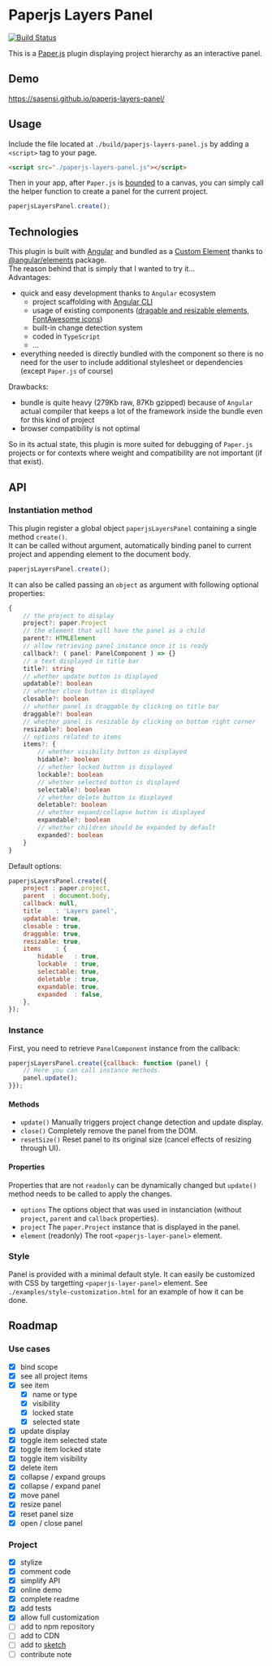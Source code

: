 # Paperjs Layers Panel
[![Build Status](https://travis-ci.org/sasensi/paperjs-layers-panel.svg?branch=develop)](https://travis-ci.org/sasensi/paperjs-layers-panel)

This is a [Paper.js](http://paperjs.org/) plugin displaying project hierarchy as an interactive panel.


## Demo
https://sasensi.github.io/paperjs-layers-panel/


## Usage
Include the file located at `./build/paperjs-layers-panel.js` by adding a `<script>` tag to your page.
```html
<script src="./paperjs-layers-panel.js"></script>
```

Then in your app, after `Paper.js` is [bounded](http://paperjs.org/reference/paperscope/#setup-element) to a canvas, you can simply call the helper function to create a panel for the current project.
```javascript
paperjsLayersPanel.create();
```

## Technologies
This plugin is built with [Angular](https://angular.io/) and bundled as a [Custom Element](https://developer.mozilla.org/en-US/docs/Web/Web_Components/Using_custom_elements) thanks to [@angular/elements](https://angular.io/api/elements) package.  
The reason behind that is simply that I wanted to try it...  
Advantages:
- quick and easy development thanks to `Angular` ecosystem
    - project scaffolding with [Angular CLI](https://cli.angular.io/)
    - usage of existing components ([dragable and resizable elements](https://github.com/xieziyu/angular2-draggable), [FontAwesome icons](https://github.com/FortAwesome/angular-fontawesome))
    - built-in change detection system
    - coded in `TypeScript`
    - ...
- everything needed is directly bundled with the component so there is no need for the user to include additional stylesheet or dependencies (except `Paper.js` of course) 

Drawbacks:
- bundle is quite heavy (279Kb raw, 87Kb gzipped) because of `Angular` actual compiler that keeps a lot of the framework inside the bundle even for this kind of project
- browser compatibility is not optimal

So in its actual state, this plugin is more suited for debugging of `Paper.js` projects or for contexts where weight and compatibility are not important (if that exist).


## API
### Instantiation method
This plugin register a global object `paperjsLayersPanel` containing a single method `create()`.  
It can be called without argument, automatically binding panel to current project and appending element to the document body.
```javascript
paperjsLayersPanel.create();
```
It can also be called passing an `object` as argument with following optional properties:
```typescript
{
    // the project to display
    project?: paper.Project
    // the element that will have the panel as a child
    parent?: HTMLElement
    // allow retrieving panel instance once it is ready
    callback?: ( panel: PanelComponent ) => {}
    // a text displayed in title bar
    title?: string
    // whether update button is displayed
    updatable?: boolean
    // whether close button is displayed
    closable?: boolean
    // whether panel is draggable by clicking on title bar
    draggable?: boolean
    // whether panel is resizable by clicking on bottom right corner
    resizable?: boolean
    // options related to items
    items?: {
        // whether visibility button is displayed
        hidable?: boolean
        // whether locked button is displayed
        lockable?: boolean
        // whether selected button is displayed
        selectable?: boolean
        // whether delete button is displayed
        deletable?: boolean
        // whether expand/collapse button is displayed
        expandable?: boolean
        // whether children should be expanded by default
        expanded?: boolean
    }
}
```
Default options:
```javascript
paperjsLayersPanel.create({
    project : paper.project,
    parent  : document.body,
    callback: null,
    title    : 'Layers panel',
    updatable: true,
    closable : true,
    draggable: true,
    resizable: true,
    items    : {
        hidable   : true,
        lockable  : true,
        selectable: true,
        deletable : true,
        expandable: true,
        expanded  : false,
    },
});
```

### Instance
First, you need to retrieve `PanelComponent` instance from the callback:
```javascript
paperjsLayersPanel.create({callback: function (panel) {
    // Here you can call instance methods.
    panel.update();    
}});
```
#### Methods
- `update()` Manually triggers project change detection and update display. 
- `close()` Completely remove the panel from the DOM.
- `resetSize()` Reset panel to its original size (cancel effects of resizing through UI).

#### Properties
Properties that are not `readonly` can be dynamically changed but `update()` method needs to be called to apply the changes.
- `options` The options object that was used in instanciation (without `project`, `parent` and `callback` properties).
- `project` The `paper.Project` instance that is displayed in the panel.
- `element` (readonly) The root `<paperjs-layer-panel>` element.


### Style
Panel is provided with a minimal default style. It can easily be customized with CSS by targetting `<paperjs-layer-panel>` element.
See `./examples/style-customization.html` for an example of how it can be done.


## Roadmap
### Use cases 
- [x] bind scope
- [x] see all project items
- [x] see item
    - [x] name or type
    - [x] visibility
    - [x] locked state
    - [x] selected state
- [x] update display
- [x] toggle item selected state
- [x] toggle item locked state
- [x] toggle item visibility
- [x] delete item
- [x] collapse / expand groups
- [x] collapse / expand panel
- [x] move panel
- [x] resize panel
- [x] reset panel size
- [x] open / close panel
### Project
- [x] stylize
- [x] comment code
- [x] simplify API
- [x] online demo
- [x] complete readme
- [x] add tests
- [x] allow full customization
- [ ] add to npm repository
- [ ] add to CDN
- [ ] add to [sketch](http://sketch.paperjs.org)
- [ ] contribute note
